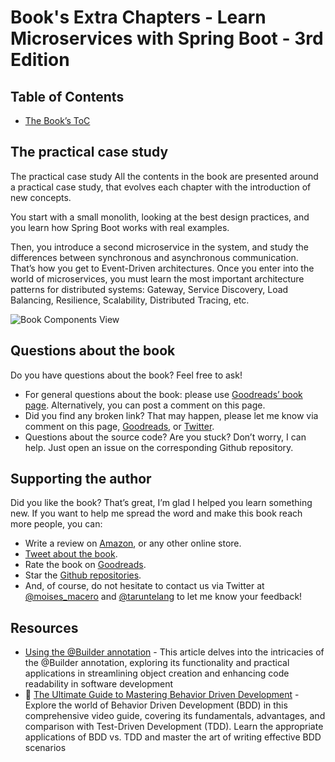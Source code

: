 # Book's Extra Chapters - Learn Microservices with Spring Boot - 3rd Edition

## Table of Contents
* [The Book’s ToC](https://link.springer.com/book/10.1007/978-1-4842-9757-5#toc)

## The practical case study
The practical case study
All the contents in the book are presented around a practical case study, that evolves each chapter with the introduction of new concepts.

You start with a small monolith, looking at the best design practices, and you learn how Spring Boot works with real examples.

Then, you introduce a second microservice in the system, and study the differences between synchronous and asynchronous communication. That’s how you get to Event-Driven architectures. Once you enter into the world of microservices, you must learn the most important architecture patterns for distributed systems: Gateway, Service Discovery, Load Balancing, Resilience, Scalability, Distributed Tracing, etc.

![Book Components View](https://thepracticaldeveloper.com/images/book/book-components-view.png)

## Questions about the book
Do you have questions about the book? Feel free to ask!

* For general questions about the book: please use [Goodreads’ book page](https://www.goodreads.com/book/show/195037991-learn-microservices-with-spring-boot-3). Alternatively, you can post a comment on this page.
* Did you find any broken link? That may happen, please let me know via comment on this page, [Goodreads](https://www.goodreads.com/book/show/195037991-learn-microservices-with-spring-boot-3), or [Twitter](https://twitter.com/taruntelang).
* Questions about the source code? Are you stuck? Don’t worry, I can help. Just open an issue on the corresponding Github repository.
   
## Supporting the author
Did you like the book? That’s great, I’m glad I helped you learn something new. If you want to help me spread the word and make this book reach more people, you can:

* Write a review on [Amazon](https://www.amazon.com/Learn-Microservices-Spring-Boot-Containerization/dp/1484297563), or any other online store.
* [Tweet about the book](https://twitter.com/intent/tweet?text=Learn%20Microservices%20with%20Spring%20Boot%203%20https://amzn.to/3N43aBc%20by%20@moises_macero%20and%20@taruntelang).
* Rate the book on [Goodreads](https://www.goodreads.com/book/show/53889379-learn-microservices-with-spring-boot-2nd-edition).
* Star the [Github repositories](https://github.com/Book-Microservices-v3).
* And, of course, do not hesitate to contact us via Twitter at [@moises_macero](https://twitter.com/moises_macero) and [@taruntelang](https://twitter.com/taruntelang) to let me know your feedback!

## Resources
- [Using the @Builder annotation](https://taruntelang.medium.com/the-builder-annotation-in-java-1fce61e5ae3d) - This article delves into the intricacies of the @Builder annotation, exploring its functionality and practical applications in streamlining object creation and enhancing code readability in software development
- 🎥 [The Ultimate Guide to Mastering Behavior Driven Development](https://youtu.be/1zzmqN4YmR4) - Explore the world of Behavior Driven Development (BDD) in this comprehensive video guide, covering its fundamentals, advantages, and comparison with Test-Driven Development (TDD). Learn the appropriate applications of BDD vs. TDD and master the art of writing effective BDD scenarios
 
<!--
## Microservice End-to-End tests with Cucumber
For this third edition, I’m creating book extensions that give you extra insights on other topics not included in the book.


### What is Cucumber?
### Why use Cucumber for microservices testing
### What is Gherkin
### How to write BDD scenarios for Spring Boot microservices
### How to use Cucumber to execute BDD scenarios
### How to integrate BDD and Cucumber with your Spring Boot microservices build process
### Testing microservices interactions with Cucumber
### Testing microservices resilience with Cucumber
### Testing microservices scalability with Cucumber
### Summary
### Resources
!>
